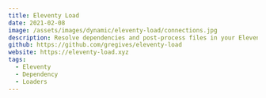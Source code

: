 ```yaml
---
title: Eleventy Load
date: 2021-02-08
image: /assets/images/dynamic/eleventy-load/connections.jpg
description: Resolve dependencies and post-process files in your Eleventy project, similar to webpack loaders.
github: https://github.com/gregives/eleventy-load
website: https://eleventy-load.xyz
tags:
  - Eleventy
  - Dependency
  - Loaders
---
```

